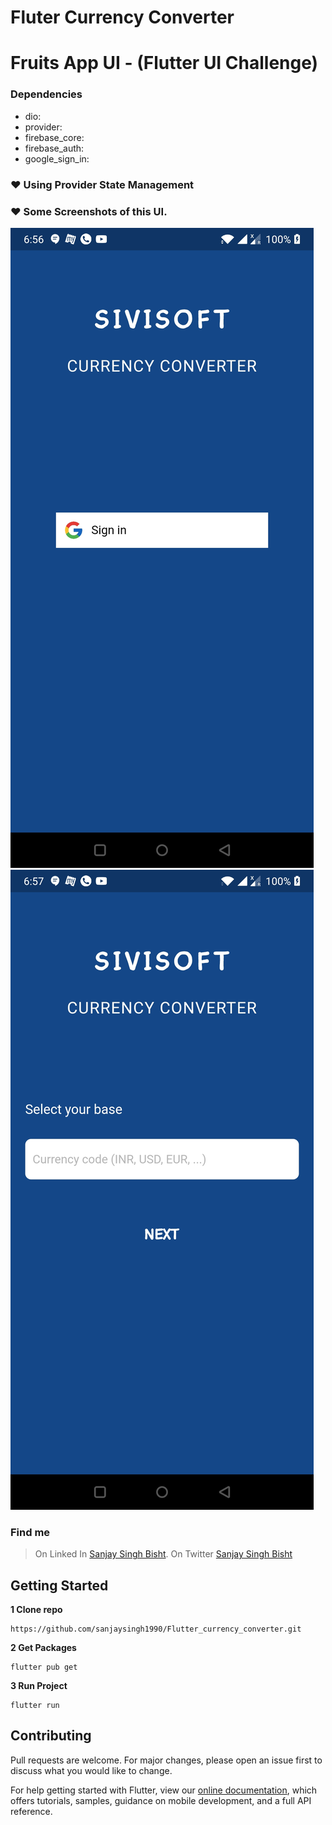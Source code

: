 # Fluter Currency Converter

# Fruits App UI - (Flutter UI Challenge)
### Dependencies
 - dio: 
 - provider: 
 - firebase_core: 
 - firebase_auth: 
 - google_sign_in: 

### ❤ Using Provider State Management

###  ❤ Some Screenshots of this UI.	

![alt text](https://github.com/sanjaysingh1990/Flutter_currency_converter/blob/master/screenshots/screenshot1.jpg?raw=true)
![alt text](https://github.com/sanjaysingh1990/Flutter_currency_converter/blob/master/screenshots/screenshot2.jpg?raw=true)

### Find me
> On Linked In [Sanjay Singh Bisht](https://www.linkedin.com/in/sanjay-singh-bisht-a036772b/).
> On Twitter [Sanjay Singh Bisht](https://twitter.com/sanju_bisht1990)

## Getting Started
**1 Clone repo**
```
https://github.com/sanjaysingh1990/Flutter_currency_converter.git
```
**2 Get Packages**
```
flutter pub get
```
**3 Run Project**
```
flutter run
```

## Contributing

Pull requests are welcome. For major changes, please open an issue first to discuss what you would like to change.

For help getting started with Flutter, view our
[online documentation](https://flutter.dev/docs), which offers tutorials,
samples, guidance on mobile development, and a full API reference.


